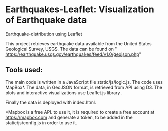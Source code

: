 # Earthquakes-Leaflet: Visualization of Earthquake data 
Earthquake-distribution using Leaflet

This project retrieves earthquake data available from the United States Geological Survey, USGS. 
The data can be found on " https://earthquake.usgs.gov/earthquakes/feed/v1.0/geojson.php" 


## Tools used: 
The main code is written in a JavaScript file static/js/logic.js. The code uses MapBox*. 
The data, in GeoJSON format, is retrieved from API using D3. 
The plots and interactive visualizations use Leaflet.js library . 

Finally the data is deployed with index.html. 

*Mapbox is a free API. to use it, it is required to create a free account at https://mapbox.com and generate a token, to be added in the static/js/config.js in order to use it.
